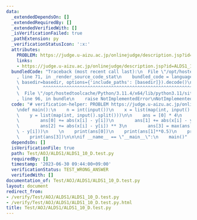 ```yaml
---
data:
  _extendedDependsOn: []
  _extendedRequiredBy: []
  _extendedVerifiedWith: []
  _isVerificationFailed: true
  _pathExtension: py
  _verificationStatusIcon: ':x:'
  attributes:
    PROBLEM: https://judge.u-aizu.ac.jp/onlinejudge/description.jsp?id=ALDS1_10_D
    links:
    - https://judge.u-aizu.ac.jp/onlinejudge/description.jsp?id=ALDS1_10_D
  bundledCode: "Traceback (most recent call last):\n  File \"/opt/hostedtoolcache/Python/3.11.4/x64/lib/python3.11/site-packages/onlinejudge_verify/documentation/build.py\"\
    , line 71, in _render_source_code_stat\n    bundled_code = language.bundle(stat.path,\
    \ basedir=basedir, options={'include_paths': [basedir]}).decode()\n          \
    \         ^^^^^^^^^^^^^^^^^^^^^^^^^^^^^^^^^^^^^^^^^^^^^^^^^^^^^^^^^^^^^^^^^^^^^^^^^^^^^^^^^\n\
    \  File \"/opt/hostedtoolcache/Python/3.11.4/x64/lib/python3.11/site-packages/onlinejudge_verify/languages/python.py\"\
    , line 96, in bundle\n    raise NotImplementedError\nNotImplementedError\n"
  code: "# verification-helper: PROBLEM https://judge.u-aizu.ac.jp/onlinejudge/description.jsp?id=ALDS1_10_D\n\
    \ndef main():\n    n = int(input())\n    x = list(map(int, input().split()))\n\
    \    y = list(map(int, input().split()))\n\n    ans = [0] * 4\n    for i in range(n):\n\
    \        ans[0] += abs(x[i] - y[i])\n        ans[1] += abs(x[i] - y[i]) ** 2\n\
    \        ans[2] += abs(x[i] - y[i]) ** 3\n        ans[3] = max(ans[3], abs(x[i]\
    \ - y[i]))\n    \n    print(ans[0])\n    print(ans[1]**0.5)\n    print(ans[2]**(1/3))\n\
    \    print(ans[3])\n\n\nif __name__ == \"__main__\":\n    main()"
  dependsOn: []
  isVerificationFile: true
  path: Test/AOJ/ALDS1/ALDS1_10_D.test.py
  requiredBy: []
  timestamp: '2023-06-30 09:44:00+09:00'
  verificationStatus: TEST_WRONG_ANSWER
  verifiedWith: []
documentation_of: Test/AOJ/ALDS1/ALDS1_10_D.test.py
layout: document
redirect_from:
- /verify/Test/AOJ/ALDS1/ALDS1_10_D.test.py
- /verify/Test/AOJ/ALDS1/ALDS1_10_D.test.py.html
title: Test/AOJ/ALDS1/ALDS1_10_D.test.py
---
```

